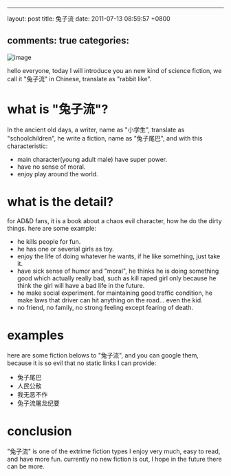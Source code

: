 
---
layout: post
title: 兔子流
date: 2011-07-13 08:59:57 +0800

comments: true
categories: 
---

![image](http://z.about.com/w/experts/Rabbits-703/2008/12/Weepy-Eyes.jpg)

hello everyone, today I will introduce you an new kind of science
fiction, we call it "兔子流" in Chinese, translate as "rabbit like".

what is "兔子流"?
=================

In the ancient old days, a writer, name as "小学生", translate as
"schoolchildren", he write a fiction, name as "兔子尾巴", and with this
characteristic:

-   main character(young adult male) have super power.
-   have no sense of moral.
-   enjoy play around the world.

what is the detail?
===================

for AD&D fans, it is a book about a chaos evil character, how he do the
dirty things. here are some example:

-   he kills people for fun.
-   he has one or severial girls as toy.
-   enjoy the life of doing whatever he wants, if he like something,
    just take it.
-   have sick sense of humor and "moral", he thinks he is doing
    something good which actually really bad, such as kill raped girl
    only because he think the girl will have a bad life in the future.
-   he make social experiment. for maintaining good traffic condition,
    he make laws that driver can hit anything on the road... even the
    kid.
-   no friend, no family, no strong feeling except fearing of death.

examples
========

here are some fiction belows to "兔子流", and you can google them,
because it is so evil that no static links I can provide:

-   兔子尾巴
-   人民公敌
-   我无恶不作
-   兔子流屠龙纪要

conclusion
==========

"兔子流" is one of the extrime fiction types I enjoy very much, easy to
read, and have more fun. currently no new fiction is out, I hope in the
future there can be more.